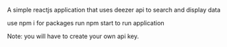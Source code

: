 A simple reactjs application that uses deezer api to search and display data

use npm i for packages
run npm start to run application

Note: you will have to create your own api key.